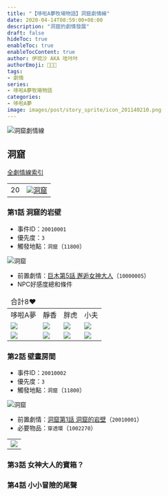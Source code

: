 ```yaml
---
title: "【哆啦A夢牧場物語】洞窟劇情線"
date: 2020-04-14T08:59:00+08:00
description: "洞窟的劇情發展"
draft: false
hideToc: true
enableToc: true
enableTocContent: true
author: 伊琉沙 AKA 哇咔咔
authorEmoji: 👩🏿‍🚀
tags: 
- 劇情
series:
- 哆啦A夢牧場物語
categories:
- 哆啦A夢
image: images/post/story_sprite/icon_201140210.png
---
```

![洞窟劇情線](/images/post/story_texture2d/EventImage_2300.png)
## 洞窟
[全劇情線索引](../doraemon-story-index/#劇情線)
<table>
    <tr>
        <td>20</td>
        <td align="center"><a href="../doraemon-story-20"><img src= "/images/post/story_sprite/icon_201140210.png">洞窟</a></td>
    </tr>
</table>

### 第1話 洞窟的岩壁
+ 事件ID：`20010001`
+ 優先度：`3`
+ 觸發地點：`洞窟`（`11800`）

![洞窟](/images/post/map/11800.png)
+ 前置劇情：[巨木第5話 邂逅女神大人](#第5話-邂逅女神大人)（`10000005`）
+ NPC好感度總和條件
<table>
    <thead>
        <tr>
            <td>合計8♥</td>
        </tr>
    </thead>
    <tr>
        <td>哆啦A夢</td>
        <td>靜香</td>
        <td>胖虎</td>
        <td>小夫</td>
    </tr>
    <tr>
        <td><img src= "/images/post/story_sprite/icon_201041010.png"></td>
        <td><img src= "/images/post/story_sprite/icon_201041020.png"></td>
        <td><img src= "/images/post/story_sprite/icon_201041030.png"></td>
        <td><img src= "/images/post/story_sprite/icon_201041040.png"></td>
    </tr>
    <tr>
        <td><img src= "/images/post/story_sprite/icon_201060020.png"></td>
        <td><img src= "/images/post/story_sprite/icon_201060020.png"></td>
        <td><img src= "/images/post/story_sprite/icon_201060020.png"></td>
        <td><img src= "/images/post/story_sprite/icon_201060020.png"></td>
    </tr>
</table>

### 第2話 壁畫房間
+ 事件ID：`20010002`
+ 優先度：`3`
+ 觸發地點：`洞窟`（`11800`）

![洞窟](/images/post/map/11800.png)
+ 前置劇情：[洞窟第1話 洞窟的岩壁](../doraemon-story-20#第1話-洞窟的岩壁)（`20010001`）
+ 必要物品：`穿透環`（`1002270`）
<table>
    <tr>
        <td><img src= "/images/post/story_sprite/icon_1002270.png"></td>
    </tr>
</table>

### 第3話 女神大人的寶箱？

### 第4話 小小冒險的尾聲

